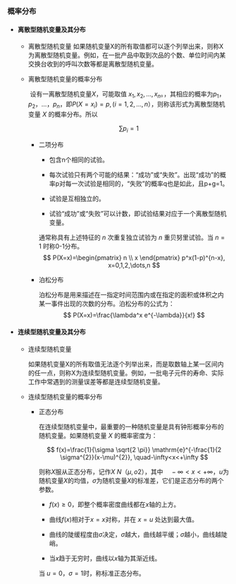 ### 概率分布

- #### 离散型随机变量及其分布

  - 离散型随机变量
    				如果随机变量X的所有取值都可以逐个列举出来，则称X为离散型随机变量。例如，在一批产品中取到次品的个数、单位时间内某交换台收到的呼叫次数等都是离散型随机变量。

  - 离散型随机变量的概率分布

    ​		设有一离散型随机变量$X$，可能取值 $x_1,x_2,…,x_n$。，其相应的概率为$p_1，p_2，…，p_n$，即$P(X=x_i)=p,(i=1,2,…,n）$，则称该形式为离散型随机变量 $X$ 的概率分布。所以
    
    $$
    \sum p_i=1
    $$
    
    - 二项分布
    
      - 包含n个相同的试验。
    
      - 每次试验只有两个可能的结果：“成功”或“失败”。出现“成功”的概率p对每一次试验是相同的，“失败”的概率q也是如此，且p+g=1。
    
      - 试验是互相独立的。
    
      - 试验“成功”或“失败”可以计数，即试验结果对应于一个离散型随机变量。
    
      通常称具有上述特征的 $n$ 次重复独立试验为 $n$ 重贝努里试验。当 $n=1$ 时称0-1分布。
      $$
      P(X=x)=\begin{pmatrix}
      n \\
      x
      \end{pmatrix}
      p^x(1-p)^{n-x}, x=0,1,2,\dots,n
      $$
    
    - 泊松分布
    
      泊松分布是用来描述在一指定时间范围内或在指定的面积或体积之内某一事件出现的次数的分布。泊松分布的公式为：
      $$
      P(X=x)=\frac{\lambda^x e^{-\lambda}}{x!}
      $$

- #### 连续型随机变量及其分布

  - 连续型随机变量

    ​		如果随机变量X的所有取值无法逐个列举出来，而是取数轴上某一区间内的任一点，则称X为连续型随机变量。例如，一批电子元件的寿命、实际工作中常遇到的测量误差等都是连续型随机变量。
    
  - 连续型随机变量的概率分布
    
    - 正态分布
    
      在连续型随机变量中，最重要的一种随机变量是具有钟形概率分布的随机变量。如果随机变量 $X$ 的概率密度为：
    
      $$
      f(x)=\frac{1}{\sigma \sqrt{2 \pi}} \mathrm{e}^{-\frac{1}{2 \sigma^{2}}(x-\mu)^{2}}, \quad-\infty<x<+\infty
      $$
      
      则称$X$服从正态分布，记作$X~N（μ,o2）$，其中$\quad-\infty<x<+\infty$，$u$为随机变量$X$的均值，$\sigma$为随机变量$X$的标准差，它们是正态分布的两个参数。
      
      - $f(x)≥0$，即整个概率密度曲线都在$x$轴的上方。
      
      - 曲线$f(x)$相对于$x=x$对称，并在 $x=u$ 处达到最大值。
      
      - 曲线的陡缓程度由$\sigma$决定，$\sigma$越大，曲线越平缓；$\sigma$越小，曲线越陡峭。
      
      - 当$x$趋于无穷时，曲线以$x$轴为其渐近线。
      
       当 $u=0，\sigma=1$时，称标准正态分布。